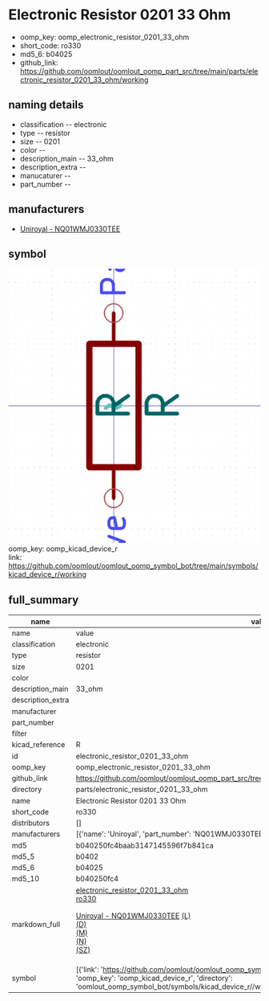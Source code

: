 # Electronic Resistor 0201 33 Ohm

  
* oomp_key: oomp_electronic_resistor_0201_33_ohm 
* short_code: ro330
* md5_6: b04025  
* github_link: https://github.com/oomlout/oomlout_oomp_part_src/tree/main/parts/electronic_resistor_0201_33_ohm/working  
## naming details
* classification -- electronic
* type -- resistor
* size -- 0201
* color -- 
* description_main -- 33_ohm
* description_extra -- 
* manucaturer -- 
* part_number -- 


## manufacturers
* [Uniroyal - NQ01WMJ0330TEE]()  

## symbol

![](symbol/0/working/working_600.png)  
oomp_key: oomp_kicad_device_r  
link: https://github.com/oomlout/oomlout_oomp_symbol_bot/tree/main/symbols/kicad_device_r/working  


## full_summary
| name | value | 
| --- | --- | 
| name | value | 
| classification | electronic | 
| type | resistor | 
| size | 0201 | 
| color |  | 
| description_main | 33_ohm | 
| description_extra |  | 
| manufacturer |  | 
| part_number |  | 
| filter |  | 
| kicad_reference | R | 
| id | electronic_resistor_0201_33_ohm | 
| oomp_key | oomp_electronic_resistor_0201_33_ohm | 
| github_link | https://github.com/oomlout/oomlout_oomp_part_src/tree/main/parts/electronic_resistor_0201_33_ohm/working | 
| directory | parts/electronic_resistor_0201_33_ohm | 
| name | Electronic Resistor 0201 33 Ohm | 
| short_code | ro330 | 
| distributors | [] | 
| manufacturers | [{'name': 'Uniroyal', 'part_number': 'NQ01WMJ0330TEE', 'link': '', 'id': 'manufacturer_uniroyal'}] | 
| md5 | b040250fc4baab3147145596f7b841ca | 
| md5_5 | b0402 | 
| md5_6 | b04025 | 
| md5_10 | b040250fc4 | 
| markdown_full | [electronic_resistor_0201_33_ohm](https://github.com/oomlout/oomlout_oomp_part_src/tree/main/parts/electronic_resistor_0201_33_ohm/working)<br>[ro330](https://github.com/oomlout/oomlout_oomp_part_src/tree/main/parts/electronic_resistor_0201_33_ohm/working)<br><br>[Uniroyal - NQ01WMJ0330TEE]() [(L)<br>](https://www.lcsc.com/search?q=NQ01WMJ0330TEE)[(D)<br>](https://www.digikey.com/en/products?,keywords=NQ01WMJ0330TEE)[(M)<br>](https://www.mouser.com/Search/Refine?Keyword=NQ01WMJ0330TEE)[(N)<br>](https://www.newark.com/search?st=NQ01WMJ0330TEE)[(SZ)<br>](https://so.szlcsc.com/global.html?k=NQ01WMJ0330TEE)<br> | 
| symbol | [{'link': 'https://github.com/oomlout/oomlout_oomp_symbol_bot/tree/main/symbols/kicad_device_r', 'oomp_key': 'oomp_kicad_device_r', 'directory': 'oomlout_oomp_symbol_bot/symbols/kicad_device_r//working/working.kicad_sym'}] | 
